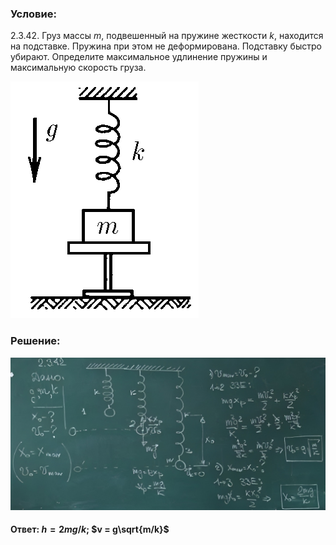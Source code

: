###  Условие: 

$2.3.42.$ Груз массы $m$, подвешенный на пружине жесткости $k$, находится на подставке. Пружина при этом не деформирована. Подставку быстро убирают. Определите максимальное удлинение пружины и максимальную скорость груза. 

![К задаче $2.3.42$|301x379, 25%](../../img/2.3.42/2.3.42.png)

###  Решение: 

![|1076x522, 67%](../../img/2.3.42/sol.png) 

####  Ответ: $h= 2mg/k;$ $v = g\sqrt{m/k}$ 

